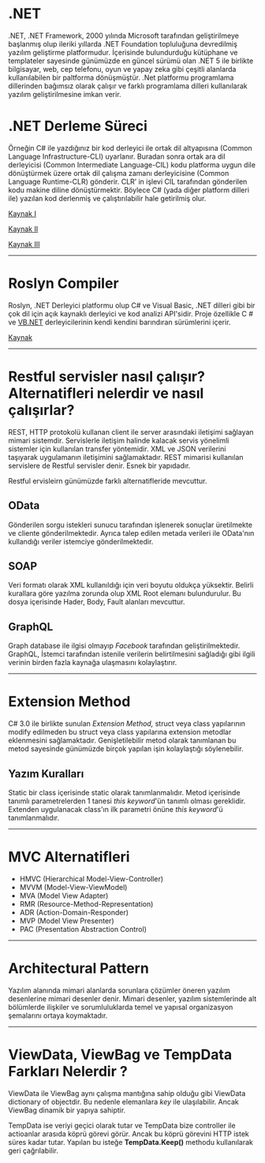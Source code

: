 # .NET

.NET, .NET Framework, 2000 yılında Microsoft tarafından geliştirilmeye başlanmış olup ileriki yıllarda .NET Foundation topluluğuna devredilmiş yazılım geliştirme platformudur. İçerisinde bulundurduğu kütüphane ve templateler sayesinde günümüzde en güncel sürümü olan .NET 5 ile birlikte bilgisayar, web, cep telefonu, oyun ve yapay zeka gibi çeşitli alanlarda kullanılabilen bir paltforma dönüşmüştür. .Net platformu programlama dillerinden bağımsız olarak çalışır ve farklı programlama dilleri kullanılarak yazılım geliştirilmesine imkan verir. 

# .NET Derleme Süreci

Örneğin C# ile yazdığınız bir kod derleyici ile ortak dil altyapısına (Common Language Infrastructure-CLI) uyarlanır. Buradan sonra ortak ara dil derleyicisi (Common Intermediate Language-CIL) kodu platforma uygun dile dönüştürmek üzere ortak dil çalışma zamanı derleyicisine (Common Language Runtime-CLR) gönderir. CLR’ in işlevi CIL tarafından gönderilen kodu makine diline dönüştürmektir. Böylece C# (yada diğer platform dilleri ile) yazılan kod derlenmiş ve çalıştırılabilir hale getirilmiş olur.

[Kaynak I](https://dotnet.microsoft.com/)

[Kaynak II](https://www.teknologweb.com/microsoft-net-nedir)

[Kaynak III](https://www.youtube.com/watch?v=MNywsguVPsc&ab_channel=SinanHoca)

--------------------------------------------------------------------------------------

# Roslyn Compiler

Roslyn, .NET Derleyici platformu olup C# ve Visual Basic, .NET dilleri gibi bir çok dil için açık kaynaklı derleyici ve kod analizi API'sidir. Proje özellikle C # ve [VB.NET](http://vb.net/) derleyicilerinin kendi kendini barındıran sürümlerini içerir.

[Kaynak](https://github.com/dotnet/roslyn)

----------------------------------------------------------------------------------------

# Restful servisler nasıl çalışır? Alternatifleri nelerdir ve nasıl çalışırlar?

REST, HTTP protokolü kullanan client ile server arasındaki iletişimi sağlayan mimari sistemdir. Servislerle iletişim halinde kalacak servis yönelimli sistemler için kullanılan transfer yöntemidir. XML ve JSON verilerini taşıyarak uygulamanın iletişimini sağlamaktadır. REST mimarisi kullanılan servislere de Restful servisler denir. Esnek bir yapıdadır.

Restful ervisleirn günümüzde farklı alternatifleride mevcuttur. 

## OData

Gönderilen sorgu istekleri sunucu tarafından işlenerek sonuçlar üretilmekte ve cliente gönderilmektedir. Ayrıca talep edilen metada verileri ile OData'nın kullandığı veriler istemciye gönderilmektedir.

## SOAP

Veri formatı olarak XML kullanıldığı için veri boyutu oldukça yüksektir. Belirli kurallara göre yazılma zorunda olup XML Root elemanı bulundurulur. Bu dosya içerisinde Hader, Body, Fault  alanları mevcuttur.

## GraphQL

Graph database ile ilgisi olmayıp *Facebook* tarafından geliştirilmektedir. GraphQL, İstemci tarafından istenile verilerin belirtilmesini sağladığı gibi ilgili verinin birden fazla kaynağa ulaşmasını kolaylaştırır.

-------------------------------------------------------------------------------------

# Extension Method

C# 3.0 ile birlikte sunulan *Extension Method,* struct veya class yapılarının modify edilmeden bu struct veya class yapılarına extension metodlar eklenmesini sağlamaktadır. Genişletilebilir metod olarak tanımlanan bu metod sayesinde günümüzde birçok yapılan işin kolaylaştığı söylenebilir.

## Yazım Kuralları

Static bir class içerisinde static olarak tanımlanmalıdır. Metod içerisinde tanımlı parametrelerden 1 tanesi *this keyword*'ün tanımlı olması gereklidir. Extenden uygulanacak class'ın ilk parametri önüne *this keyword*'ü tanımlanmalıdır.

------------------------------------------------------------------------------------

# MVC Alternatifleri

- HMVC (Hierarchical Model-View-Controller)
- MVVM (Model-View-ViewModel)
- MVA (Model View Adapter)
- RMR (Resource-Method-Representation)
- ADR (Action-Domain-Responder)
- MVP (Model View Presenter)
- PAC (Presentation Abstraction Control)

------------------------------------------------------------------------------------

# Architectural Pattern

Yazılım alanında mimari alanlarda sorunlara çözümler öneren yazılım desenlerine mimari desenler denir. Mimari desenler, yazılım sistemlerinde alt bölümlerde ilişkiler ve sorumluluklarda temel ve yapısal organizasyon şemalarını ortaya koymaktadır.

------------------------------------------------------------------------------------

# ViewData, ViewBag ve TempData Farkları Nelerdir ?

ViewData ile ViewBag aynı çalışma mantığına sahip olduğu gibi ViewData dictionary of objectdir. Bu nedenle elemanlara *key* ile ulaşılabilir. Ancak ViewBag dinamik bir yapıya sahiptir.

TempData ise veriyi geçici olarak tutar ve TempData bize controller ile actioanlar arasıda köprü görevi görür. Ancak bu köprü görevini HTTP istek süres kadar tutar. Yapılan bu isteğe **TempData.Keep()** methodu kullanılarak geri çağrılabilir.

